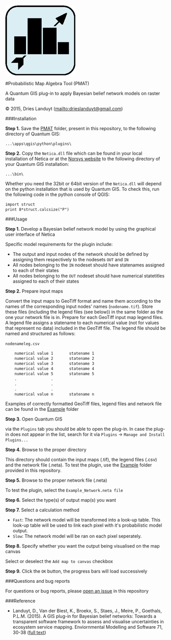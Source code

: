 ![Icon of plug-in](/PMAT/icon.png)

#Probabilistic Map Algebra Tool (PMAT)

A Quantum GIS plug-in to apply Bayesian belief network models on raster data

© 2015, Dries Landuyt (<mailto:drieslanduyt@gmail.com>)

###Installation

**Step 1.** Save the [PMAT](/PMAT/) folder, present in this repository, to the following directory of Quantum GIS:

    ...\apps\qgis\python\plugins\


**Step 2.** Copy the `Netica.dll` file which can be found in your local installation of Netica or at the [Norsys website](https://www.norsys.com) to the following directory of your Quantum GIS installation:

    ...\bin\     
    
Whether you need the 32bit or 64bit version of the `Netica.dll` will depend on the python installation that is used by Quantum GIS. To check this, run the following code in the python console of QGIS:

```
import struct
print 8*struct.calcsize("P")
```

###Usage

**Step 1.** Develop a Bayesian belief network model by using the graphical user interface of Netica

Specific model requirements for the plugin include: 
* The output and input nodes of the network should be defined by assigning them respectively to the nodesets `OUT` and `IN`
* All nodes belonging to the `IN` nodeset should have statenames assigned to each of their states
* All nodes belonging to the `OUT` nodeset should have numerical statetitles assigned to each of their states 

**Step 2.** Prepare input maps

Convert the input maps to GeoTiff format and name them according to the names of the corresponding input nodes' names (`nodename.tif`). Store these files (including the legend files (see below)) in the same folder as the one your network file is in. Prepare for each GeoTiff input map legend files. A legend file assigns a statename to each numerical value (not for values that represent no data) included in the GeoTiff file. The legend file should be named and structured as follows:

`nodenameleg.csv`
```
	numerical value 1		statename 1
	numerical value 2		statename 2
	numerical value 3		statename 3
	numerical value 4		statename 4
	numerical value 5		statename 5
	.				.
	.				.
	.				.
	numerical value n		statename n
```

Examples of correctly formatted GeoTiff files, legend files and network file can be found in the [Example](/Example/) folder

**Step 3.** Open Quantum GIS 

via the `Plugins` tab you should be able to open the plug-in. In case the plug-in does not appear in the list, search for it via `Plugins` -> `Manage and Install Plugins...` 
 
**Step 4.** Browse to the proper directory

This directory should contain the input maps (.tif), the legend files (.csv) and the network file (.neta). To test the plugin, use the [Example](/Example/) folder provided in this repository.

**Step 5.** Browse to the proper network file (.neta)

To test the plugin, select the `Example_Network.neta file`

**Step 6.** Select the type(s) of output map(s) you want

**Step 7.** Select a calculation method

* `Fast`: The network model will be transformed into a look-up table. This look-up table will be used to link each pixel with it's probabilistic model output. 
* `Slow`: The network model will be ran on each pixel seperately.   

**Step 8.** Specify whether you want the output being visualised on the map canvas 

Select or deselect the `Add map to canvas` checkbox

**Step 9.** Click the `OK` button, the progress bars will load successively

###Questions and bug reports

For questions or bug reports, please [open an issue](https://github.com/DriesLanduyt/PMAT/issues) in this repository

###Reference

* Landuyt, D., Van der Biest, K., Broekx, S., Staes, J., Meire, P., Goethals, P.L.M. (2015). A GIS plug-in for Bayesian belief networks: Towards a transparent software framework to assess and visualise uncertainties in ecosystem service mapping. Enviornmental Modelling and Software 71, 30-38 ([full text](http://www.researchgate.net/publication/278022013_A_GIS_plug-in_for_Bayesian_belief_networks_Towards_a_transparent_software_framework_to_assess_and_visualise_uncertainties_in_ecosystem_service_mapping))
